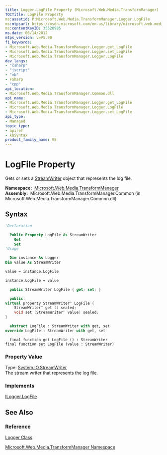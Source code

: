 ```yaml
---
title: Logger.LogFile Property (Microsoft.Web.Media.TransformManager)
TOCTitle: LogFile Property
ms:assetid: P:Microsoft.Web.Media.TransformManager.Logger.LogFile
ms:mtpsurl: https://msdn.microsoft.com/en-us/library/microsoft.web.media.transformmanager.logger.logfile(v=VS.90)
ms:contentKeyID: 35520985
ms.date: 06/14/2012
mtps_version: v=VS.90
f1_keywords:
- Microsoft.Web.Media.TransformManager.Logger.get_LogFile
- Microsoft.Web.Media.TransformManager.Logger.set_LogFile
- Microsoft.Web.Media.TransformManager.Logger.LogFile
dev_langs:
- "csharp"
- "jscript"
- "vb"
- FSharp
- "cpp"
api_location:
- Microsoft.Web.Media.TransformManager.Common.dll
api_name:
- Microsoft.Web.Media.TransformManager.Logger.get_LogFile
- Microsoft.Web.Media.TransformManager.Logger.LogFile
- Microsoft.Web.Media.TransformManager.Logger.set_LogFile
api_type:
- Managed
topic_type:
- apiref
- kbSyntax
product_family_name: VS
---
```


# LogFile Property

Gets or sets a [StreamWriter](https://msdn.microsoft.com/library/3ssew6tk) object that represents the log file.

**Namespace:**  [Microsoft.Web.Media.TransformManager](microsoft-web-media-transformmanager-namespace.md)  
**Assembly:**  Microsoft.Web.Media.TransformManager.Common (in Microsoft.Web.Media.TransformManager.Common.dll)

## Syntax

```vb
'Declaration

  Public Property LogFile As StreamWriter
    Get
    Set
'Usage

  Dim instance As Logger
Dim value As StreamWriter

value = instance.LogFile

instance.LogFile = value
```

```csharp
  public StreamWriter LogFile { get; set; }
```

```cpp
  public:
virtual property StreamWriter^ LogFile {
    StreamWriter^ get () sealed;
    void set (StreamWriter^ value) sealed;
}
```

``` fsharp
  abstract LogFile : StreamWriter with get, set
override LogFile : StreamWriter with get, set
```

```jscript
  final function get LogFile () : StreamWriter
final function set LogFile (value : StreamWriter)
```

### Property Value

Type: [System.IO.StreamWriter](https://msdn.microsoft.com/library/3ssew6tk)  
The stream writer that represents the log file.  

### Implements

[ILogger.LogFile](ilogger-logfile-property-microsoft-web-media-transformmanager.md)  

## See Also

### Reference

[Logger Class](logger-class-microsoft-web-media-transformmanager.md)

[Microsoft.Web.Media.TransformManager Namespace](microsoft-web-media-transformmanager-namespace.md)

